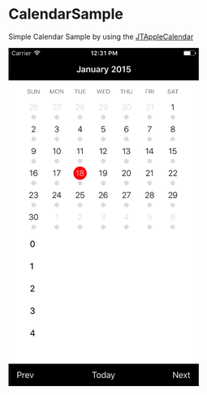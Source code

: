 # CalendarSample
Simple Calendar Sample by using the [JTAppleCalendar](https://github.com/patchthecode/JTAppleCalendar "JTAppleCalendar")

![CalendarSample](https://github.com/tad-iizuka/CalendarSample/blob/master/ScreenShot.png)
